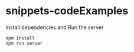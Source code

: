 # snippets-codeExamples

Install dependencies and Run the server
```
npm install
npm run server
```
